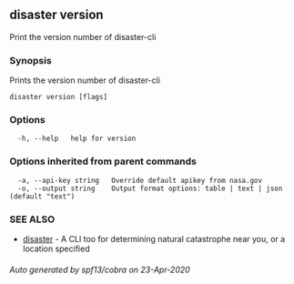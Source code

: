 ## disaster version

Print the version number of disaster-cli

### Synopsis

Prints the version number of disaster-cli

```
disaster version [flags]
```

### Options

```
  -h, --help   help for version
```

### Options inherited from parent commands

```
  -a, --api-key string   Override default apikey from nasa.gov
  -o, --output string    Output format options: table | text | json (default "text")
```

### SEE ALSO

* [disaster](disaster.md)	 - A CLI too for determining natural catastrophe near you, or a location specified

###### Auto generated by spf13/cobra on 23-Apr-2020
